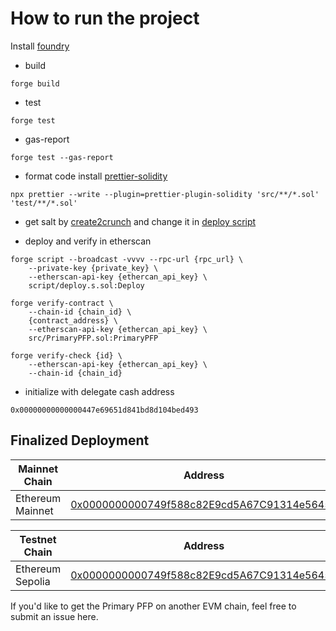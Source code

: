 # How to run the project
Install [foundry](https://book.getfoundry.sh/)

- build
```
forge build
```

- test
```
forge test 
```

- gas-report
```
forge test --gas-report
```

- format code
install [prettier-solidity](https://github.com/prettier-solidity/prettier-plugin-solidity)

```
npx prettier --write --plugin=prettier-plugin-solidity 'src/**/*.sol' 'test/**/*.sol'
```

- get salt by [create2crunch](https://github.com/0age/create2crunch) and change it in [deploy script](https://github.com/BittyIO/Primary-PFP/blob/main/script/deploy.s.sol#L23)


- deploy and verify in etherscan
```
forge script --broadcast -vvvv --rpc-url {rpc_url} \
    --private-key {private_key} \
    --etherscan-api-key {ethercan_api_key} \
    script/deploy.s.sol:Deploy
```

```
forge verify-contract \
    --chain-id {chain_id} \
    {contract_address} \
    --etherscan-api-key {ethercan_api_key} \
    src/PrimaryPFP.sol:PrimaryPFP
```

```
forge verify-check {id} \
    --etherscan-api-key {ethercan_api_key} \
    --chain-id {chain_id}
```

- initialize with delegate cash address
```
0x00000000000000447e69651d841bd8d104bed493
```


## Finalized Deployment
|Mainnet Chain|Address|
|---|---|
|Ethereum Mainnet|[0x0000000000749f588c82E9cd5A67C91314e56458](https://etherscan.io/address/0x0000000000749f588c82E9cd5A67C91314e56458)|

|Testnet Chain|Address|
|---|---|
|Ethereum Sepolia|[0x0000000000749f588c82E9cd5A67C91314e56458](https://sepolia.etherscan.io/address/0x0000000000749f588c82E9cd5A67C91314e56458)|

If you'd like to get the Primary PFP on another EVM chain, feel free to submit an issue here.
